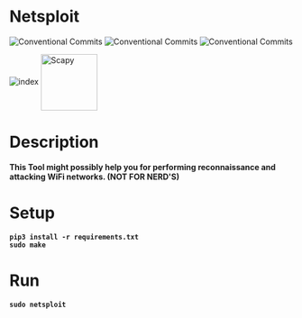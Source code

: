 # Netsploit
![Conventional Commits](https://img.shields.io/badge/Python%20-3.9.2-blue.svg) ![Conventional Commits](https://img.shields.io/badge/scapy%20-2.4.3-green.svg)
![Conventional Commits](https://img.shields.io/badge/Nmap%20-7.93-purple.svg)

![index](https://user-images.githubusercontent.com/81899310/143827568-fc00e7e7-cf26-4a1d-997d-6d50d3589710.png)  <img src="https://github.com/secdev/scapy/raw/master/doc/scapy/graphics/scapy_logo.png" width="100" valign="middle" alt="Scapy" />&nbsp;&nbsp;

# Description
<b>This Tool might possibly help you for performing reconnaissance and attacking WiFi networks.<b>
<b>(NOT FOR NERD'S)<b>

# Setup
    pip3 install -r requirements.txt
    sudo make
# Run
    sudo netsploit

